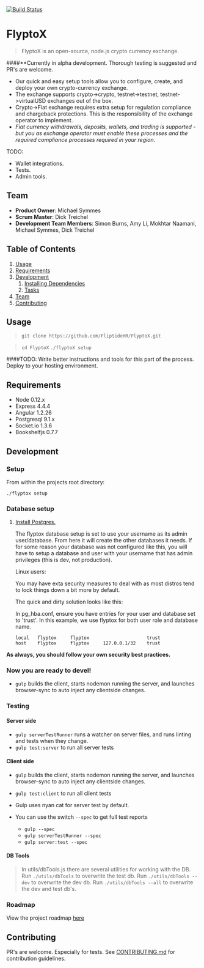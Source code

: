 [![Build Status](https://travis-ci.org/FlipSideHR/FlyptoX.svg?branch=master)](https://travis-ci.org/FlipSideHR/FlyptoX)

# FlyptoX

> FlyptoX is an open-source, node.js crypto currency exchange. 

####**Currently in alpha development. Thorough testing is suggested and PR's are welcome.

- Our quick and easy setup tools allow you to configure, create, and deploy your own crypto-currency exchange.
- The exchange supports crypto->crypto, testnet->testnet, testnet->virtualUSD exchanges out of the box.
- Crypto->Fiat exchange requires extra setup for regulation compliance and chargeback protections. This is the responsibility of the exchange operator to implement.
- *Fiat currency withdrawals, deposits, wallets, and trading is supported - but you as exchange operator must enable these processes and the required compliance processes required in your region.*

TODO:
- Wallet integrations.
- Tests.
- Admin tools.

## Team

  - __Product Owner__: Michael Symmes
  - __Scrum Master__: Dick Treichel
  - __Development Team Members__: Simon Burns, Amy Li, Mokhtar Naamani, Michael Symmes, Dick Treichel

## Table of Contents

1. [Usage](#Usage)
1. [Requirements](#requirements)
1. [Development](#development)
    1. [Installing Dependencies](#installing-dependencies)
    1. [Tasks](#tasks)
1. [Team](#team)
1. [Contributing](#contributing)

## Usage

> `git clone https://github.com/FlipSideHR/FlyptoX.git`

> `cd FlyptoX`
> `./flyptoX setup`

####TODO: Write better instructions and tools for this part of the process.
Deploy to your hosting environment.


## Requirements

- Node 0.12.x
- Express 4.4.4
- Angular 1.2.26
- Postgresql 9.1.x
- Socket.io  1.3.6
- Bookshelfjs 0.7.7 

## Development

### Setup

From within the projects root directory:

```
./flyptox setup
```

### Database setup

1. [Install Postgres.](https://wiki.postgresql.org/wiki/Detailed_installation_guides)


    The flyptox database setup is set to use your username as its admin user/database. From here it will create the     other databases it needs. If for some reason your database was not configured like this, you will have to setup     a database and user with your username that has admin privileges (this is dev, not production).

    Linux users:

    You may have exta security measures to deal with as most distros tend to lock things down a bit more by default.

    The quick and dirty solution looks like this:

    In pg_hba.conf, ensure you have entries for your user and database set to 'trust'.
    In this example, we use flyptox for both user role and database name.

    ```
    local	flyptox 	flyptox 					trust
    host	flyptox 	flyptox 	127.0.0.1/32 	trust
    ```

**As always, you should follow your own security best practices.**

### Now you are ready to devel!

- `gulp` builds the client, starts nodemon running the server, and launches browser-sync to auto inject any clientside changes. 

### Testing

#### Server side
- `gulp serverTestRunner` runs a watcher on server files, and runs linting and tests when they change.
- `gulp test:server` to run all server tests

#### Client side
- `gulp` builds the client, starts nodemon running the server, and launches browser-sync to auto inject any clientside changes. 
- `gulp test:client` to run all client tests

- Gulp uses nyan cat for server test by default.
- You can use the switch `--spec` to get full test reports
    - `gulp --spec`
    - `gulp serverTestRunner --spec`
    - `gulp server:test --spec`

#### DB Tools
> In utils/dbTools.js there are several utilities for working with the DB.
> Run `./utils/dbTools` to overwrite the test db.
> Run `./utils/dbTools --dev` to overwrite the dev db.
> Run `./utils/dbTools --all` to overwrite the dev and test db's.
### Roadmap

View the project roadmap [here](https://github.com/FlipSideHR/FlyptoX/issues)

## Contributing

PR's are welcome. Especially for tests.
See [CONTRIBUTING.md](CONTRIBUTING.md) for contribution guidelines.
